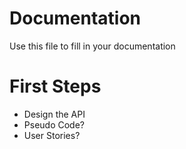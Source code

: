 # Documentation

Use this file to fill in your documentation

# First Steps
- Design the API
- Pseudo Code?
- User Stories?

